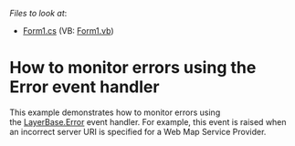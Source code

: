 <!-- default file list -->
*Files to look at*:

* [Form1.cs](./CS/MapErrorEvent/Form1.cs) (VB: [Form1.vb](./VB/MapErrorEvent/Form1.vb))
<!-- default file list end -->
# How to monitor errors using the Error event handler


This example demonstrates how to monitor errors using the <a href="https://documentation.devexpress.com/#WindowsForms/DevExpressXtraMapLayerBase_Errortopic">LayerBase.Error</a> event handler. For example, this event is raised when an incorrect server URI is specified for a Web Map Service Provider.

<br/>


